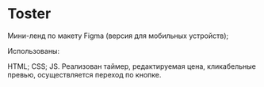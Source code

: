 # Toster

Мини-ленд по макету Figma (версия для мобильных устройств);

Использованы:

HTML;
CSS;
JS.
Реализован таймер, редактируемая цена, кликабельные превью, осуществляется переход по кнопке.
